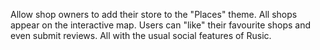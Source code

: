 Allow shop owners to add their store to the "Places" theme. All shops appear on the interactive map. Users can "like" their favourite shops and even submit reviews. All with the usual social features of Rusic.

